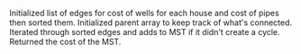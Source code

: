 Initialized list of edges for cost of wells for each house and cost of pipes then sorted them. 
Initialized parent array to keep track of what's connected. Iterated through sorted edges and 
adds to MST if it didn't create a cycle. Returned the cost of the MST.
